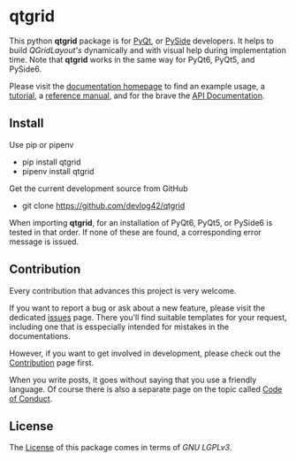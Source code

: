 # qtgrid

[1]:  https://www.riverbankcomputing.com/software/pyqt/     "PyQt"
[2]:  https://www.qt.io/qt-for-python                       "PySide6"
[3]:  https://devlog42.github.io/qtgrid/reference/          "Reference Manual"
[4]:  https://devlog42.github.io/qtgrid/tutorial/           "qtgrid Tutorial"
[5]:  https://devlog42.github.io/qtgrid/api/                "API Documentation"
[6]:  https://github.com/devlog42/repo-skeleton/issues      "Issues Page"
[7]:  https://github.com/devlog42/qtgrid/blob/main/.github/CONTRIBUTING.md    "Contributing"
[8]:  https://github.com/devlog42/qtgrid/blob/main/.github/CODE_OF_CONDUCT.md "Code of Conduct"
[9]:  https://devlog42.github.io/qtgrid                     "Documentation Homepage"
[10]: https://github.com/devlog42/qtgrid/blob/main/LICENSE  "License"

This python **qtgrid** package is for [PyQt][1], or [PySide][2] developers. It helps to build *QGridLayout's* dynamically and with visual help during implementation time. Note that **qtgrid** works in the same way for PyQt6, PyQt5, and PySide6.

Please visit the [documentation homepage][9] to find an example usage, a [tutorial][4], a [reference manual][3], and for the brave the [API Documentation][5].

## Install

Use pip or pipenv

- pip install qtgrid
- pipenv install qtgrid

Get the current development source from GitHub

- git clone https://github.com/devlog42/qtgrid

When importing **qtgrid**, for an installation of PyQt6, PyQt5, or PySide6 is tested in that order.
If none of these are found, a corresponding error message is issued.

## Contribution

Every contribution that advances this project is very welcome.

If you want to report a bug or ask about a new feature, please visit the dedicated [issues][6] page. There you'll find suitable templates for your request, including one that is esspecially intended for mistakes in the documentations.

However, if you want to get involved in development, please check out the [Contribution][7] page first.

When you write posts, it goes without saying that you use a friendly language. Of course there is also a separate page on the topic called [Code of Conduct][8].

## License

The [License][10] of this package comes in terms of *GNU LGPLv3*.
